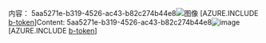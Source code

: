 <span data-ttu-id="5bf85-101">内容： 5aa5271e-b319-4526-ac43-b82c274b44e8![图像](6511775b-55b5-40ef-ad96-1aa0821a2459.png)
[AZURE.INCLUDE [b-token](d6c90e79-1fe5-4e39-8d7a-517bb1dee301.md)]</span><span class="sxs-lookup"><span data-stu-id="5bf85-101">Content: 5aa5271e-b319-4526-ac43-b82c274b44e8![image](6511775b-55b5-40ef-ad96-1aa0821a2459.png)
[AZURE.INCLUDE [b-token](d6c90e79-1fe5-4e39-8d7a-517bb1dee301.md)]</span></span>
